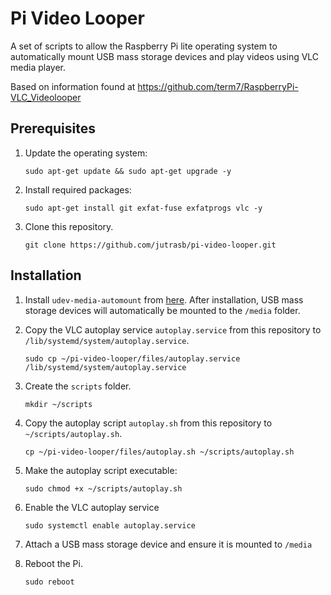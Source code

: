 # Pi Video Looper

A set of scripts to allow the Raspberry Pi lite operating system to automatically mount USB mass storage devices and play videos using VLC media player.

Based on information found at https://github.com/term7/RaspberryPi-VLC_Videolooper

## Prerequisites

1. Update the operating system:
	```
	sudo apt-get update && sudo apt-get upgrade -y
	```

1. Install required packages:
	```
	sudo apt-get install git exfat-fuse exfatprogs vlc -y
	```

1. Clone this repository.
	```
	git clone https://github.com/jutrasb/pi-video-looper.git
	```

## Installation

1. Install `udev-media-automount` from [here](https://github.com/Ferk/udev-media-automount). After installation, USB mass storage devices will automatically be mounted to the `/media` folder.
1. Copy the VLC autoplay service `autoplay.service` from this repository to `/lib/systemd/system/autoplay.service`.
	```
	sudo cp ~/pi-video-looper/files/autoplay.service /lib/systemd/system/autoplay.service
	```
1. Create the `scripts` folder.
	```
	mkdir ~/scripts
	```
1. Copy the autoplay script `autoplay.sh` from this repository to `~/scripts/autoplay.sh`.
	```
	cp ~/pi-video-looper/files/autoplay.sh ~/scripts/autoplay.sh
	```

1. Make the autoplay script executable:
	```
	sudo chmod +x ~/scripts/autoplay.sh
	```

1. Enable the VLC autoplay service
	```
	sudo systemctl enable autoplay.service
	```
1. Attach a USB mass storage device and ensure it is mounted to `/media`
1. Reboot the Pi.
	```
	sudo reboot
	```
